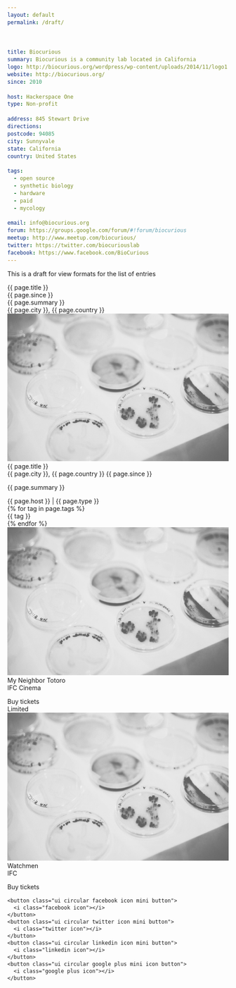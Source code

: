 ```yaml
---
layout: default
permalink: /draft/



title: Biocurious
summary: Biocurious is a community lab located in California
logo: http://biocurious.org/wordpress/wp-content/uploads/2014/11/logo1.png
website: http://biocurious.org/
since: 2010

host: Hackerspace One
type: Non-profit

address: 845 Stewart Drive
directions:
postcode: 94085
city: Sunnyvale
state: California
country: United States

tags:
  - open source
  - synthetic biology
  - hardware
  - paid
  - mycology

email: info@biocurious.org
forum: https://groups.google.com/forum/#!forum/biocurious
meetup: http://www.meetup.com/biocurious/
twitter: https://twitter.com/biocuriouslab
facebook: https://www.facebook.com/BioCurious
---
```

<div class="ui container">

This is a draft for view formats for the list of entries


<!-- Card -->
  <div class="ui card">
    <div class="content">
      <a class="header">{{ page.title }}</a>
      <div class="meta">
        <span class="date">{{ page.since }} </span>
      </div>
      <div class="description">
        {{ page.summary }}
      </div>
    </div>
    <div class="extra content">
        <i class="marker icon"></i>
        {{ page.city }}, {{ page.country }}
    </div>
  </div> <!-- close card -->


  <div class="ui divided items">
    <div class="item">
      <div class="image">
        <img src="/assets/img/header.jpg">
      </div>
      <div class="content">
        <a class="header">{{ page.title }}</a>
        <div class="meta">
          <span class="right floated"><i class="marker icon"></i>{{ page.city }}, {{ page.country }}</span>
          <span class="cinema"> {{ page.since }} </span>
        </div>
        <div class="description">
          <p>{{ page.summary }}</p>
        </div>
        <div class="extra content">
         {{ page.host }} | {{ page.type }}
        </div>
        <div class="extra">
        {% for tag in page.tags %}
        <div class="ui tiny label">{{ tag }}</div>
        {% endfor %}
        </div>
      </div>
    </div>
    <div class="item">
      <div class="image">
        <img src="/assets/img/header.jpg">
      </div>
      <div class="content">
        <a class="header">My Neighbor Totoro</a>
        <div class="meta">
          <span class="cinema">IFC Cinema</span>
        </div>
        <div class="description">
          <p></p>
        </div>
        <div class="extra">
          <div class="ui right floated primary button">
            Buy tickets
            <i class="right chevron icon"></i>
          </div>
          <div class="ui label">Limited</div>
        </div>
        </div>
        </div>
    <div class="item">
      <div class="image">
        <img src="/assets/img/header.jpg">
      </div>
      <div class="content">
        <a class="header">Watchmen</a>
        <div class="meta">
          <span class="cinema">IFC</span>
        </div>
        <div class="description">
          <p></p>
        </div>
        <div class="extra">
          <div class="ui right floated primary button">
            Buy tickets
            <i class="right chevron icon"></i>
          </div>
        </div>
      </div>
    </div>
  </div>


    <button class="ui circular facebook icon mini button">
      <i class="facebook icon"></i>
    </button>
    <button class="ui circular twitter icon mini button">
      <i class="twitter icon"></i>
    </button>
    <button class="ui circular linkedin icon mini button">
      <i class="linkedin icon"></i>
    </button>
    <button class="ui circular google plus mini icon button">
      <i class="google plus icon"></i>
    </button>

</div>

